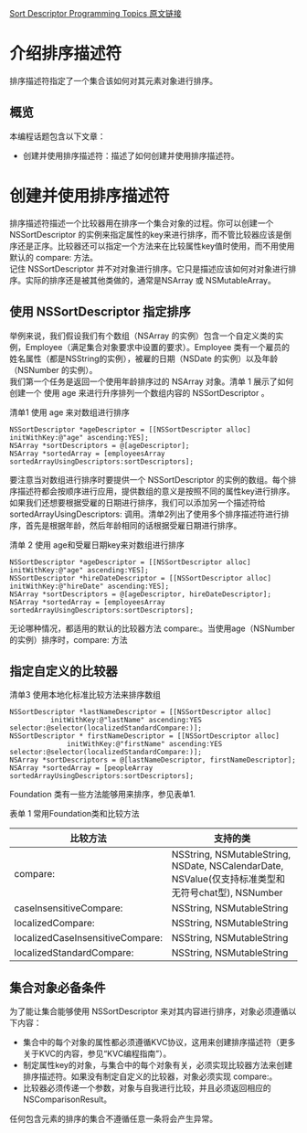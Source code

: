 [Sort Descriptor Programming Topics 原文链接](https://developer.apple.com/library/content/documentation/Cocoa/Conceptual/SortDescriptors/SortDescriptors.html#//apple_ref/doc/uid/10000174i)

# 介绍排序描述符

排序描述符指定了一个集合该如何对其元素对象进行排序。

## 概览

本编程话题包含以下文章：  

* 创建并使用排序描述符：描述了如何创建并使用排序描述符。  

# 创建并使用排序描述符  

排序描述符描述一个比较器用在排序一个集合对象的过程。你可以创建一个 NSSortDescriptor 的实例来指定属性的key来进行排序，而不管比较器应该是倒序还是正序。比较器还可以指定一个方法来在比较属性key值时使用，而不用使用默认的 compare: 方法。  
记住 NSSortDescriptor 并不对对象进行排序。它只是描述应该如何对对象进行排序。实际的排序还是被其他类做的，通常是NSArray 或 NSMutableArray。  

## 使用 NSSortDescriptor 指定排序

举例来说，我们假设我们有个数组（NSArray 的实例）包含一个自定义类的实例，Employee（满足集合对象要求中设置的要求）。Employee 类有一个雇员的姓名属性（都是NSString的实例），被雇的日期（NSDate 的实例）以及年龄（NSNumber 的实例）。  
我们第一个任务是返回一个使用年龄排序过的 NSArray 对象。清单 1 展示了如何创建一个 使用 age 来进行升序排列一个数组内容的 NSSortDescriptor 。  

清单1 使用 age 来对数组进行排序  

	NSSortDescriptor *ageDescriptor = [[NSSortDescriptor alloc] initWithKey:@"age" ascending:YES];
	NSArray *sortDescriptors = @[ageDescriptor];
	NSArray *sortedArray = [employeesArray sortedArrayUsingDescriptors:sortDescriptors];

要注意当对数组进行排序时要提供一个 NSSortDescriptor 的实例的数组。每个排序描述符都会按顺序进行应用，提供数组的意义是按照不同的属性key进行排序。  
如果我们还想要根据受雇的日期进行排序，我们可以添加另一个描述符给 sortedArrayUsingDescriptors: 调用。清单2列出了使用多个排序描述符进行排序，首先是根据年龄，然后年龄相同的话根据受雇日期进行排序。    

清单 2 使用 age和受雇日期key来对数组进行排序  

	NSSortDescriptor *ageDescriptor = [[NSSortDescriptor alloc] initWithKey:@"age" ascending:YES];
	NSSortDescriptor *hireDateDescriptor = [[NSSortDescriptor alloc] initWithKey:@"hireDate" ascending:YES];
	NSArray *sortDescriptors = @[ageDescriptor, hireDateDescriptor];
	NSArray *sortedArray = [employeesArray sortedArrayUsingDescriptors:sortDescriptors];

无论哪种情况，都适用的默认的比较器方法 compare:。当使用age（NSNumber的实例）排序时，compare: 方法

## 指定自定义的比较器

清单3 使用本地化标准比较方法来排序数组

	NSSortDescriptor *lastNameDescriptor = [[NSSortDescriptor alloc]
              initWithKey:@"lastName" ascending:YES selector:@selector(localizedStandardCompare:)];
	NSSortDescriptor * firstNameDescriptor = [[NSSortDescriptor alloc]
	              initWithKey:@"firstName" ascending:YES selector:@selector(localizedStandardCompare:)];
	NSArray *sortDescriptors = @[lastNameDescriptor, firstNameDescriptor];
	NSArray *sortedArray = [peopleArray sortedArrayUsingDescriptors:sortDescriptors];

Foundation 类有一些方法能够用来排序，参见表单1.

表单 1 常用Foundation类和比较方法

比较方法  | 支持的类
------------- | -------------
compare:  | NSString, NSMutableString, NSDate, NSCalendarDate, NSValue(仅支持标准类型和无符号chat型), NSNumber
caseInsensitiveCompare:  | NSString, NSMutableString
localizedCompare:  | NSString, NSMutableString
localizedCaseInsensitiveCompare:  | NSString, NSMutableString
localizedStandardCompare:  | NSString, NSMutableString



## 集合对象必备条件

为了能让集合能够使用 NSSortDescriptor 来对其内容进行排序，对象必须遵循以下内容：  

* 集合中的每个对象的属性都必须遵循KVC协议，这用来创建排序描述符（更多关于KVC的内容，参见“KVC编程指南”）。
* 制定属性key的对象，与集合中的每个对象有关，必须实现比较器方法来创建排序描述符。如果没有制定自定义的比较器，对象必须实现 compare:。
* 比较器必须传递一个参数，对象与自我进行比较，并且必须返回相应的 NSComparisonResult。

任何包含元素的排序的集合不遵循任意一条将会产生异常。